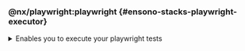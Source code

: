 <!-- markdownlint-disable MD041 -->

### @nx/playwright:playwright {#ensono-stacks-playwright-executor}

<details>
<summary>Enables you to execute your playwright tests</summary>

The _playwright_ executor is an executor provided by NX and enables you to run your e2e tests.

## Usage

The following command will run all of the playwright tests within your e2e test folder, as part of the executor it will automatically spin up a web server on local host for the corresponding application.

```bash
nx e2e <app-name>-e2e
```

### Command line arguments

See the [@nx/playwright](https://nx.dev/nx-api/playwright/executors/playwright) plugin page for a list of up to date command line arguments

</details>
